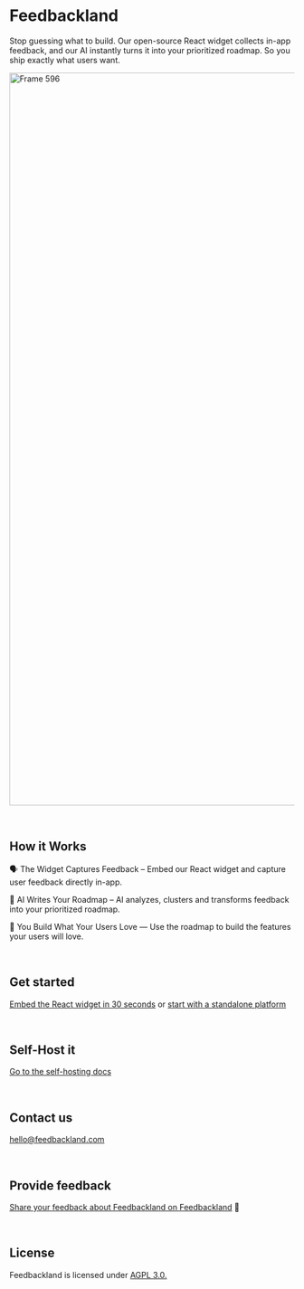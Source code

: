 # Feedbackland

Stop guessing what to build. Our open-source React widget collects in-app feedback, and our AI instantly turns it into your prioritized roadmap. So you ship exactly what users want.

<img width="2473" height="1296" alt="Frame 596" src="https://github.com/user-attachments/assets/5f6c2667-9eb1-4402-a2a8-7c348ada1a58" />

&nbsp;

## How it Works

🗣️ The Widget Captures Feedback – Embed our React widget and capture user feedback directly in-app.

🤖 AI Writes Your Roadmap – AI analyzes, clusters and transforms feedback into your prioritized roadmap.

🚀 You Build What Your Users Love — Use the roadmap to build the features your users will love.

&nbsp;
&nbsp;

## Get started

[Embed the React widget in 30 seconds](http://feedbackland.com/#embed) or [start with a standalone platform](https://get-started.feedbackland.com/)

&nbsp;
&nbsp;

## Self-Host it

[Go to the self-hosting docs](https://github.com/feedbackland/feedbackland/blob/main/SELFHOSTING.md)

&nbsp;
&nbsp;

## Contact us

[hello@feedbackland.com](hello@feedbackland.com)

&nbsp;
&nbsp;

## Provide feedback

[Share your feedback about Feedbackland on Feedbackland](https://dogfood.feedbackland.com) 🙂

&nbsp;
&nbsp;

## License

Feedbackland is licensed under [AGPL 3.0.](https://github.com/feedbackland/feedbackland?tab=AGPL-3.0-1-ov-file)
